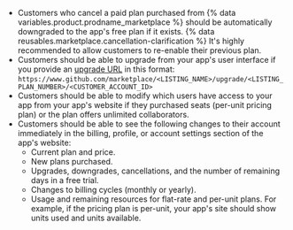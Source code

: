 * Customers who cancel a paid plan purchased from {% data variables.product.prodname_marketplace %} should be automatically downgraded to the app's free plan if it exists. {% data reusables.marketplace.cancellation-clarification %} It's highly recommended to allow customers to re-enable their previous plan.
* Customers should be able to upgrade from your app's user interface if you provide an [upgrade URL](/apps/publishing-apps-to-github-marketplace/using-the-github-marketplace-api-in-your-app/handling-plan-changes#about-upgrade-urls) in this format: `https://www.github.com/marketplace/<LISTING_NAME>/upgrade/<LISTING_PLAN_NUMBER>/<CUSTOMER_ACCOUNT_ID>`
* Customers should be able to modify which users have access to your app from your app's website if they purchased seats (per-unit pricing plan) or the plan offers unlimited collaborators.
* Customers should be able to see the following changes to their account immediately in the billing, profile, or account settings section of the app's website:
  * Current plan and price.
  * New plans purchased.
  * Upgrades, downgrades, cancellations, and the number of remaining days in a free trial.
  * Changes to billing cycles (monthly or yearly).
  * Usage and remaining resources for flat-rate and per-unit plans. For example, if the pricing plan is per-unit, your app's site should show units used and units available.
